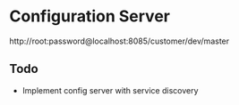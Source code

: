# Configuration Server

http://root:password@localhost:8085/customer/dev/master

## Todo
* Implement config server with service discovery